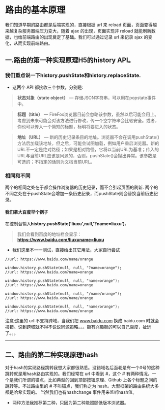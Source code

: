# 路由的基本原理

我们知道早期的路由都是后端实现的，直接根据 url 来 reload 页面，页面变得越来越复杂服务器端压力变大，随着 ajax 的出现，页面实现非 reload 就能刷新数据，也给前端路由的出现奠定了基础。我们可以通过记录 url 来记录 ajax 的变化，从而实现前端路由。
## 一.路由的第一种实现原理H5的history API。
###  我们重点说一下**history.pushState**和**history.replaceState**.
- 这两个 API 都接收三个参数，分别是:

> **状态对象（state object）** — 存储JSON字符串，可以用在popstate事件中。

> **标题（title）** — FireFox浏览器目前会忽略该参数，虽然以后可能会用上。考虑到未来可能会对该方法进行修改，传一个空字符串会比较安全。或者，你也可以传入一个简短的标题，标明将要进入的状态。

> **地址（URL）** — 新的历史记录条目的地址。浏览器不会在调用pushState()方法后加载该地址，但之后，可能会试图加载，例如用户重启浏览器。新的URL不一定是绝对路径；如果是相对路径，它将以当前URL为基准；传入的URL与当前URL应该是同源的，否则，pushState()会抛出异常。该参数是可选的；不指定的话则为文档当前URL。
### 相同和不同
两个的相同之处在于都会操作浏览器的历史记录，而不会引起页面的刷新.
两个的不同之处在于pushState会增加一条历史纪录，而pushState则会替换当前历史纪录。
#### 我们拿大百度举个例子
在控制台输入**history.pushState('liuxu',null,'?name=liuxu')**。
> 我们会看到百度的地址栏会显示：**https://www.baidu.com/liuxuname=liuxu**
- 我们这里不一一测试，直接给出其它用法，大家自行尝试
``` window.history.pushState(null, null, "https://www.baidu.com/name/orange");
//url: https://www.baidu.com/name/orange

window.history.pushState(null, null, "?name=orange");
//url: https://www.baidu.com?name=orange

window.history.pushState(null, null, "name=orange");
//url: https://www.baidu.com/name=orange

window.history.pushState(null, null, "/name/orange");
//url: https://www.baidu.com/name/orange

window.history.pushState(null, null, "name/orange");
//url: https://www.baidu.com/name/orange
```
注意:这里的 url 不支持跨域，当我们把 www.baidu.com 换成 baidu.com 时就会报错。说到跨域就不得不说说同源策略。。。额有兴趣额的可以自己百度，扯远了。。。
***
## 二、路由的第二种实现原理hash
对于hash的实现路径跳转我想大家都很熟悉。没错域名后面老是有一个#号的这种跳转就是用hash路由实现的。我们经常在 url 中看到 #，这个 # 有两种情况，一个是我们所谓的锚点，比如典型的回到顶部按钮原理、Github 上各个标题之间的跳转等。不过路由里的 # 不叫锚点，我们称之为 hash。大型框架的路由系统大多都是哈希实现的。
当然我们也有hashchange 事件用来监听hash值。
- 两种方法我推荐第二种，只因为第二种能照顾低版本浏览器。

